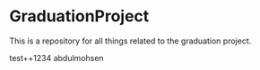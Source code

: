 # GraduationProject

This is a repository for all things related to the graduation project.

test++1234
abdulmohsen